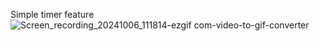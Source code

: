 Simple timer feature
![Screen_recording_20241006_111814-ezgif com-video-to-gif-converter](https://github.com/user-attachments/assets/e1b9446e-dab5-4dab-8691-ea60ea000564)
